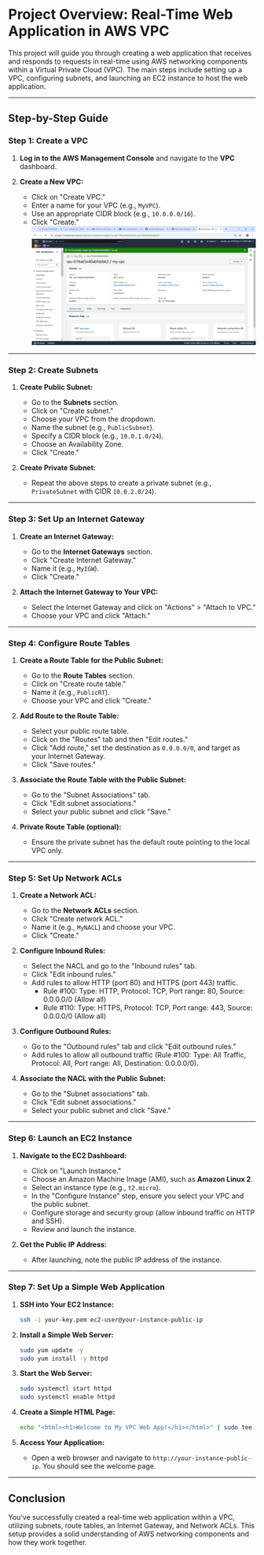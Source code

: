 # Project Overview: Real-Time Web Application in AWS VPC

This project will guide you through creating a web application that receives and responds to requests in real-time using AWS networking components within a Virtual Private Cloud (VPC). The main steps include setting up a VPC, configuring subnets, and launching an EC2 instance to host the web application.

---

## Step-by-Step Guide

### Step 1: Create a VPC

1. **Log in to the AWS Management Console** and navigate to the **VPC** dashboard.

2. **Create a New VPC:**
   - Click on "Create VPC."
   - Enter a name for your VPC (e.g., `MyVPC`).
   - Use an appropriate CIDR block (e.g., `10.0.0.0/16`).
   - Click "Create."
   ![preview](images/vpc.png)
   

---

### Step 2: Create Subnets

1. **Create Public Subnet:**
   - Go to the **Subnets** section.
   - Click on "Create subnet."
   - Choose your VPC from the dropdown.
   - Name the subnet (e.g., `PublicSubnet`).
   - Specify a CIDR block (e.g., `10.0.1.0/24`).
   - Choose an Availability Zone.
   - Click "Create."

2. **Create Private Subnet:**
   - Repeat the above steps to create a private subnet (e.g., `PrivateSubnet` with CIDR `10.0.2.0/24`).

---

### Step 3: Set Up an Internet Gateway

1. **Create an Internet Gateway:**
   - Go to the **Internet Gateways** section.
   - Click "Create Internet Gateway."
   - Name it (e.g., `MyIGW`).
   - Click "Create."

2. **Attach the Internet Gateway to Your VPC:**
   - Select the Internet Gateway and click on "Actions" > "Attach to VPC."
   - Choose your VPC and click "Attach."

---

### Step 4: Configure Route Tables

1. **Create a Route Table for the Public Subnet:**
   - Go to the **Route Tables** section.
   - Click on "Create route table."
   - Name it (e.g., `PublicRT`).
   - Choose your VPC and click "Create."

2. **Add Route to the Route Table:**
   - Select your public route table.
   - Click on the "Routes" tab and then "Edit routes."
   - Click "Add route," set the destination as `0.0.0.0/0`, and target as your Internet Gateway.
   - Click "Save routes."

3. **Associate the Route Table with the Public Subnet:**
   - Go to the "Subnet Associations" tab.
   - Click "Edit subnet associations."
   - Select your public subnet and click "Save."

4. **Private Route Table (optional):**
   - Ensure the private subnet has the default route pointing to the local VPC only.

---

### Step 5: Set Up Network ACLs

1. **Create a Network ACL:**
   - Go to the **Network ACLs** section.
   - Click "Create network ACL."
   - Name it (e.g., `MyNACL`) and choose your VPC.
   - Click "Create."

2. **Configure Inbound Rules:**
   - Select the NACL and go to the "Inbound rules" tab.
   - Click "Edit inbound rules."
   - Add rules to allow HTTP (port 80) and HTTPS (port 443) traffic.
     - Rule #100: Type: HTTP, Protocol: TCP, Port range: 80, Source: 0.0.0.0/0 (Allow all)
     - Rule #110: Type: HTTPS, Protocol: TCP, Port range: 443, Source: 0.0.0.0/0 (Allow all)

3. **Configure Outbound Rules:**
   - Go to the "Outbound rules" tab and click "Edit outbound rules."
   - Add rules to allow all outbound traffic (Rule #100: Type: All Traffic, Protocol: All, Port range: All, Destination: 0.0.0.0/0).

4. **Associate the NACL with the Public Subnet:**
   - Go to the "Subnet associations" tab.
   - Click "Edit subnet associations."
   - Select your public subnet and click "Save."

---

### Step 6: Launch an EC2 Instance

1. **Navigate to the EC2 Dashboard:**
   - Click on "Launch Instance."
   - Choose an Amazon Machine Image (AMI), such as **Amazon Linux 2**.
   - Select an instance type (e.g., `t2.micro`).
   - In the "Configure Instance" step, ensure you select your VPC and the public subnet.
   - Configure storage and security group (allow inbound traffic on HTTP and SSH).
   - Review and launch the instance.

2. **Get the Public IP Address:**
   - After launching, note the public IP address of the instance.

---

### Step 7: Set Up a Simple Web Application

1. **SSH into Your EC2 Instance:**
   ```bash
   ssh -i your-key.pem ec2-user@your-instance-public-ip


2. **Install a Simple Web Server:**
   ```bash
   sudo yum update -y
   sudo yum install -y httpd
   ```

3. **Start the Web Server:**
   ```bash
   sudo systemctl start httpd
   sudo systemctl enable httpd
   ```

4. **Create a Simple HTML Page:**
   ```bash
   echo "<html><h1>Welcome to My VPC Web App!</h1></html>" | sudo tee /var/www/html/index.html
   ```

5. **Access Your Application:**
   - Open a web browser and navigate to `http://your-instance-public-ip`. You should see the welcome page.

---

## Conclusion

You've successfully created a real-time web application within a VPC, utilizing subnets, route tables, an Internet Gateway, and Network ACLs. This setup provides a solid understanding of AWS networking components and how they work together.
```